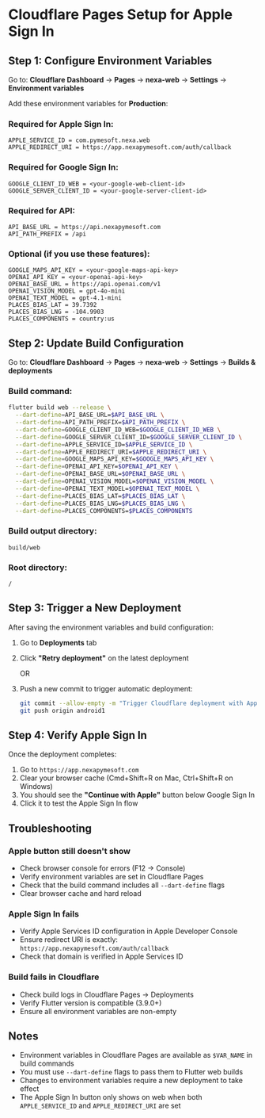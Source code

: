 # Cloudflare Pages Setup for Apple Sign In

## Step 1: Configure Environment Variables

Go to: **Cloudflare Dashboard** → **Pages** → **nexa-web** → **Settings** → **Environment variables**

Add these environment variables for **Production**:

### Required for Apple Sign In:
```
APPLE_SERVICE_ID = com.pymesoft.nexa.web
APPLE_REDIRECT_URI = https://app.nexapymesoft.com/auth/callback
```

### Required for Google Sign In:
```
GOOGLE_CLIENT_ID_WEB = <your-google-web-client-id>
GOOGLE_SERVER_CLIENT_ID = <your-google-server-client-id>
```

### Required for API:
```
API_BASE_URL = https://api.nexapymesoft.com
API_PATH_PREFIX = /api
```

### Optional (if you use these features):
```
GOOGLE_MAPS_API_KEY = <your-google-maps-api-key>
OPENAI_API_KEY = <your-openai-api-key>
OPENAI_BASE_URL = https://api.openai.com/v1
OPENAI_VISION_MODEL = gpt-4o-mini
OPENAI_TEXT_MODEL = gpt-4.1-mini
PLACES_BIAS_LAT = 39.7392
PLACES_BIAS_LNG = -104.9903
PLACES_COMPONENTS = country:us
```

## Step 2: Update Build Configuration

Go to: **Cloudflare Dashboard** → **Pages** → **nexa-web** → **Settings** → **Builds & deployments**

### Build command:
```bash
flutter build web --release \
  --dart-define=API_BASE_URL=$API_BASE_URL \
  --dart-define=API_PATH_PREFIX=$API_PATH_PREFIX \
  --dart-define=GOOGLE_CLIENT_ID_WEB=$GOOGLE_CLIENT_ID_WEB \
  --dart-define=GOOGLE_SERVER_CLIENT_ID=$GOOGLE_SERVER_CLIENT_ID \
  --dart-define=APPLE_SERVICE_ID=$APPLE_SERVICE_ID \
  --dart-define=APPLE_REDIRECT_URI=$APPLE_REDIRECT_URI \
  --dart-define=GOOGLE_MAPS_API_KEY=$GOOGLE_MAPS_API_KEY \
  --dart-define=OPENAI_API_KEY=$OPENAI_API_KEY \
  --dart-define=OPENAI_BASE_URL=$OPENAI_BASE_URL \
  --dart-define=OPENAI_VISION_MODEL=$OPENAI_VISION_MODEL \
  --dart-define=OPENAI_TEXT_MODEL=$OPENAI_TEXT_MODEL \
  --dart-define=PLACES_BIAS_LAT=$PLACES_BIAS_LAT \
  --dart-define=PLACES_BIAS_LNG=$PLACES_BIAS_LNG \
  --dart-define=PLACES_COMPONENTS=$PLACES_COMPONENTS
```

### Build output directory:
```
build/web
```

### Root directory:
```
/
```

## Step 3: Trigger a New Deployment

After saving the environment variables and build configuration:

1. Go to **Deployments** tab
2. Click **"Retry deployment"** on the latest deployment

   OR

3. Push a new commit to trigger automatic deployment:
   ```bash
   git commit --allow-empty -m "Trigger Cloudflare deployment with Apple Sign In"
   git push origin android1
   ```

## Step 4: Verify Apple Sign In

Once the deployment completes:

1. Go to `https://app.nexapymesoft.com`
2. Clear your browser cache (Cmd+Shift+R on Mac, Ctrl+Shift+R on Windows)
3. You should see the **"Continue with Apple"** button below Google Sign In
4. Click it to test the Apple Sign In flow

## Troubleshooting

### Apple button still doesn't show
- Check browser console for errors (F12 → Console)
- Verify environment variables are set in Cloudflare Pages
- Check that the build command includes all `--dart-define` flags
- Clear browser cache and hard reload

### Apple Sign In fails
- Verify Apple Services ID configuration in Apple Developer Console
- Ensure redirect URI is exactly: `https://app.nexapymesoft.com/auth/callback`
- Check that domain is verified in Apple Services ID

### Build fails in Cloudflare
- Check build logs in Cloudflare Pages → Deployments
- Verify Flutter version is compatible (3.9.0+)
- Ensure all environment variables are non-empty

## Notes

- Environment variables in Cloudflare Pages are available as `$VAR_NAME` in build commands
- You must use `--dart-define` flags to pass them to Flutter web builds
- Changes to environment variables require a new deployment to take effect
- The Apple Sign In button only shows on web when both `APPLE_SERVICE_ID` and `APPLE_REDIRECT_URI` are set
